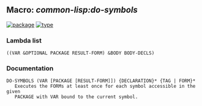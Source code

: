 ## Macro: ***common-lisp:do-symbols***
[![package](https://img.shields.io/badge/Package-COMMON--LISP-5f9ea0.svg?style=social&colorA=999999)](../) [![type](https://img.shields.io/badge/Type-Macro-5f9ea0.svg?style=social&colorA=999999)](../#macro) 
### Lambda list
```
((VAR &OPTIONAL PACKAGE RESULT-FORM) &BODY BODY-DECLS)
```
### Documentation
```
DO-SYMBOLS (VAR [PACKAGE [RESULT-FORM]]) {DECLARATION}* {TAG | FORM}*
   Executes the FORMs at least once for each symbol accessible in the given
   PACKAGE with VAR bound to the current symbol.
```
